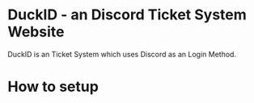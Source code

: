 # DuckID - an Discord Ticket System Website

DuckID is an Ticket System which uses Discord as an Login Method.


# How to setup
